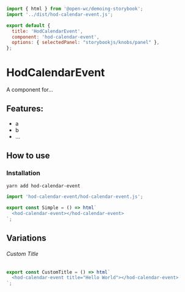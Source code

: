 ```js script
import { html } from '@open-wc/demoing-storybook';
import '../dist/hod-calendar-event.js';

export default {
  title: 'HodCalendarEvent',
  component: 'hod-calendar-event',
  options: { selectedPanel: "storybookjs/knobs/panel" },
};
```

# HodCalendarEvent

A component for...

## Features:

- a
- b
- ...

## How to use

### Installation

```bash
yarn add hod-calendar-event
```

```js
import 'hod-calendar-event/hod-calendar-event.js';
```

```js preview-story
export const Simple = () => html`
  <hod-calendar-event></hod-calendar-event>
`;
```

## Variations

###### Custom Title

```js preview-story
export const CustomTitle = () => html`
  <hod-calendar-event title="Hello World"></hod-calendar-event>
`;
```
